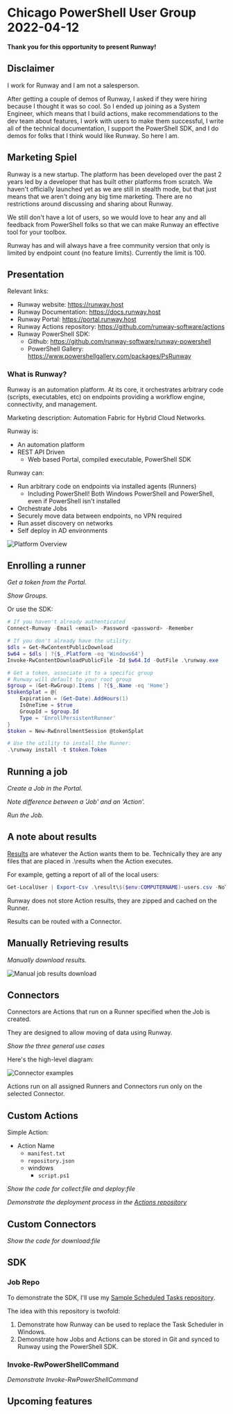 # Chicago PowerShell User Group 2022-04-12

**Thank you for this opportunity to present Runway!**

## Disclaimer

I work for Runway and I am not a salesperson.

After getting a couple of demos of Runway, I asked if they were hiring because I thought it was so cool. So I ended up joining as a System Engineer, which means that I build actions, make recommendations to the dev team about features, I work with users to make them successful, I write all of the technical documentation, I support the PowerShell SDK, and I do demos for folks that I think would like Runway. So here I am.

## Marketing Spiel

Runway is a new startup. The platform has been developed over the past 2 years led by a developer that has built other platforms from scratch. We haven't officially launched yet as we are still in stealth mode, but that just means that we aren't doing any big time marketing. There are no restrictions around discussing and sharing about Runway.

We still don't have a lot of users, so we would love to hear any and all feedback from PowerShell folks so that we can make Runway an effective tool for your toolbox.

Runway has and will always have a free community version that only is limited by endpoint count (no feature limits). Currently the limit is 100.

## Presentation

Relevant links:
- Runway website: https://runway.host
- Runway Documentation: https://docs.runway.host
- Runway Portal: https://portal.runway.host
- Runway Actions repository: https://github.com/runway-software/actions
- Runway PowerShell SDK:
  - Github: https://github.com/runway-software/runway-powershell
  - PowerShell Gallery: https://www.powershellgallery.com/packages/PsRunway

### What is Runway?

Runway is an automation platform. At its core, it orchestrates arbitrary code (scripts, executables, etc) on endpoints providing a workflow engine, connectivity, and management.

Marketing description: Automation Fabric for Hybrid Cloud Networks.

Runway is:
- An automation platform
- REST API Driven
  - Web based Portal, compiled executable, PowerShell SDK

Runway can:
- Run arbitrary code on endpoints via installed agents (Runners)
  - Including PowerShell! Both Windows PowerShell and PowerShell, even if PowerShell isn't installed
- Orchestrate Jobs
- Securely move data between endpoints, no VPN required
- Run asset discovery on networks
- Self deploy in AD environments

![Platform Overview](assets/platformoverview.png)

## Enrolling a runner

*Get a token from the Portal.*

*Show Groups.*

Or use the SDK:

```powershell
# If you haven't already authenticated
Connect-Runway -Email <email> -Password <password> -Remember

# If you don't already have the utility:
$dls = Get-RwContentPublicDownload
$w64 = $dls | ?{$_.Platform -eq 'Windows64'}
Invoke-RwContentDownloadPublicFile -Id $w64.Id -OutFile .\runway.exe

# Get a token, associate it to a specific group
# Runway will default to your root group
$group = (Get-RwGroup).Items | ?{$_.Name -eq 'Home'}
$tokenSplat = @{
    Expiration = (Get-Date).AddHours(1)
    IsOneTime = $true
    GroupId = $group.Id
    Type = 'EnrollPersistentRunner'
}
$token = New-RwEnrollmentSession @tokenSplat

# Use the utility to install the Runner:
.\runway install -t $token.Token
```

## Running a job

*Create a Job in the Portal.*

*Note difference between a 'Job' and an 'Action'.*

*Run the Job.*

## A note about results

[Results](https://docs.runway.host/runway-documentation/action-developer-guides/components/results) are whatever the Action wants them to be. Technically they are any files that are placed in .\results when the Action executes.

For example, getting a report of all of the local users:

```powershell
Get-LocalUser | Export-Csv .\result\$($env:COMPUTERNAME)-users.csv -NoTypeInformation
```

Runway does not store Action results, they are zipped and cached on the Runner.

Results can be routed with a Connector.

## Manually Retrieving results

*Manually download results.*

![Manual job results download](assets/dl-job-results.png)

## Connectors

Connectors are Actions that run on a Runner specified when the Job is created.

They are designed to allow moving of data using Runway.

*Show the three general use cases*

Here's the high-level diagram:

![Connector examples](assets/connector-examples.png)

Actions run on all assigned Runners and Connectors run only on the selected Connector.

## Custom Actions

Simple Action:

- Action Name
  - `manifest.txt`
  - `repository.json`
  - windows
    - `script.ps1`

*Show the code for collect:file and deploy:file*

*Demonstrate the deployment process in the [Actions repository](https://github.com/Runway-Software/actions)*

## Custom Connectors

*Show the code for download:file*

## SDK

### Job Repo

To demonstrate the SDK, I'll use my [Sample Scheduled Tasks repository](https://github.com/Runway-Software/sample-scheduled-tasks).

The idea with this repository is twofold:

1. Demonstrate how Runway can be used to replace the Task Scheduler in Windows.
2. Demonstrate how Jobs and Actions can be stored in Git and synced to Runway using the PowerShell SDK.

### Invoke-RwPowerShellCommand

*Demonstrate Invoke-RwPowerShellCommand*

## Upcoming features

